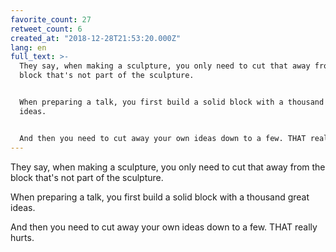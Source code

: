 ```yaml
---
favorite_count: 27
retweet_count: 6
created_at: "2018-12-28T21:53:20.000Z"
lang: en
full_text: >-
  They say, when making a sculpture, you only need to cut that away from the
  block that's not part of the sculpture.


  When preparing a talk, you first build a solid block with a thousand great
  ideas.


  And then you need to cut away your own ideas down to a few. THAT really hurts.
---
```


They say, when making a sculpture, you only need to cut that away from the block
that's not part of the sculpture.

When preparing a talk, you first build a solid block with a thousand great
ideas.

And then you need to cut away your own ideas down to a few. THAT really hurts.
